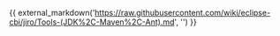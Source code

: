 {{ external_markdown('https://raw.githubusercontent.com/wiki/eclipse-cbi/jiro/Tools-(JDK%2C-Maven%2C-Ant).md', '') }}

